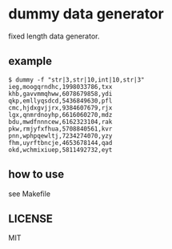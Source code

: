 # dummy data generator

fixed length data generator.

## example

	$ dummy -f "str|3,str|10,int|10,str|3"
	ieg,moogqrndhc,1998033786,txx
	khb,gavvmmqhww,6078679858,ydi
	qkp,emllyqsdcd,5436849630,pfl
	cmc,hjdxgvjjrx,9384607679,rjx
	lgx,qnmrdnoyhp,6616060270,mdz
	bdu,mwdfnnncew,6162323104,rak
	pkw,rmjyfxfhua,5708840561,kvr
	pnn,wphpqewltj,7234274070,yzy
	fhm,uyrftbncje,4653678144,qad
	okd,wchmixiuep,5811492732,eyt

## how to use

see Makefile

## LICENSE

MIT
